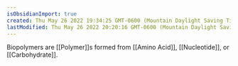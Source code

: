 ```yaml
---
isObsidianImport: true
created: Thu May 26 2022 19:34:25 GMT-0600 (Mountain Daylight Saving Time)
lastModified: Thu May 26 2022 20:20:16 GMT-0600 (Mountain Daylight Saving Time)
---
```

Biopolymers are [[Polymer]]s formed from [[Amino Acid]], [[Nucleotide]], or [[Carbohydrate]].